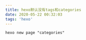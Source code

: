 ```yaml
---
title: hexo默认没有tags和categories
date: 2020-05-22 00:32:03
tags: 'hexo'
---
```

```
hexo new page "categories"
```
